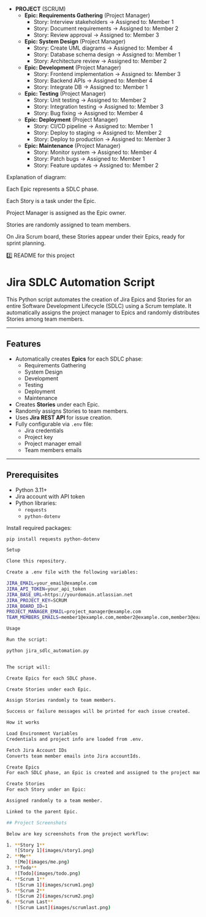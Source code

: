 - **PROJECT** (SCRUM)
  - **Epic: Requirements Gathering** (Project Manager)
    - Story: Interview stakeholders → Assigned to: Member 1
    - Story: Document requirements → Assigned to: Member 2
    - Story: Review approval → Assigned to: Member 3
  - **Epic: System Design** (Project Manager)
    - Story: Create UML diagrams → Assigned to: Member 4
    - Story: Database schema design → Assigned to: Member 1
    - Story: Architecture review → Assigned to: Member 2
  - **Epic: Development** (Project Manager)
    - Story: Frontend implementation → Assigned to: Member 3
    - Story: Backend APIs → Assigned to: Member 4
    - Story: Integrate DB → Assigned to: Member 1
  - **Epic: Testing** (Project Manager)
    - Story: Unit testing → Assigned to: Member 2
    - Story: Integration testing → Assigned to: Member 3
    - Story: Bug fixing → Assigned to: Member 4
  - **Epic: Deployment** (Project Manager)
    - Story: CI/CD pipeline → Assigned to: Member 1
    - Story: Deploy to staging → Assigned to: Member 2
    - Story: Deploy to production → Assigned to: Member 3
  - **Epic: Maintenance** (Project Manager)
    - Story: Monitor system → Assigned to: Member 4
    - Story: Patch bugs → Assigned to: Member 1
    - Story: Feature updates → Assigned to: Member 2

Explanation of diagram:

Each Epic represents a SDLC phase.

Each Story is a task under the Epic.

Project Manager is assigned as the Epic owner.

Stories are randomly assigned to team members.

On Jira Scrum board, these Stories appear under their Epics, ready for sprint planning.

2️⃣ README for this project
# Jira SDLC Automation Script

This Python script automates the creation of Jira Epics and Stories for an entire Software Development Lifecycle (SDLC) using a Scrum template. It automatically assigns the project manager to Epics and randomly distributes Stories among team members.

---

## Features
- Automatically creates **Epics** for each SDLC phase:
  - Requirements Gathering
  - System Design
  - Development
  - Testing
  - Deployment
  - Maintenance
- Creates **Stories** under each Epic.
- Randomly assigns Stories to team members.
- Uses **Jira REST API** for issue creation.
- Fully configurable via `.env` file:
  - Jira credentials
  - Project key
  - Project manager email
  - Team members emails

---

## Prerequisites

- Python 3.11+
- Jira account with API token
- Python libraries:
  - `requests`
  - `python-dotenv`

Install required packages:
```bash
pip install requests python-dotenv

Setup

Clone this repository.

Create a .env file with the following variables:

JIRA_EMAIL=your_email@example.com
JIRA_API_TOKEN=your_api_token
JIRA_BASE_URL=https://yourdomain.atlassian.net
JIRA_PROJECT_KEY=SCRUM
JIRA_BOARD_ID=1
PROJECT_MANAGER_EMAIL=project_manager@example.com
TEAM_MEMBERS_EMAILS=member1@example.com,member2@example.com,member3@example.com

Usage

Run the script:

python jira_sdlc_automation.py


The script will:

Create Epics for each SDLC phase.

Create Stories under each Epic.

Assign Stories randomly to team members.

Success or failure messages will be printed for each issue created.

How it works

Load Environment Variables
Credentials and project info are loaded from .env.

Fetch Jira Account IDs
Converts team member emails into Jira accountIds.

Create Epics
For each SDLC phase, an Epic is created and assigned to the project manager.

Create Stories
For each Story under an Epic:

Assigned randomly to a team member.

Linked to the parent Epic.

## Project Screenshots

Below are key screenshots from the project workflow:

1. **Story 1**
   ![Story 1](images/story1.png)
2. **Me**
   ![Me](images/me.png)
3. **Todo**
   ![Todo](images/todo.png)
4. **Scrum 1**
   ![Scrum 1](images/scrum1.png)
5. **Scrum 2**
   ![Scrum 2](images/scrum2.png)
6. **Scrum Last**
   ![Scrum Last](images/scrumlast.png)
